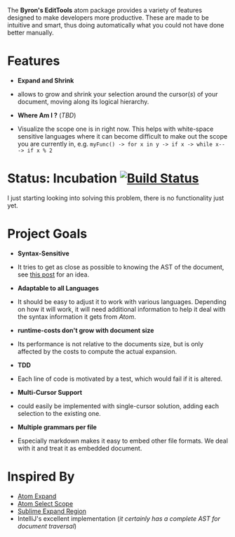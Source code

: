 The **Byron's EditTools** atom package provides a variety of features designed to make developers more productive. These are made to be intuitive and smart, thus doing automatically what you could not have done better manually.

# Features
* **Expand and Shrink**
 - allows to grow and shrink your selection around the cursor(*s*) of your document, moving along its logical hierarchy.
* **Where Am I ?** (*TBD*)
 - Visualize the scope one is in right now. This helps with white-space sensitive languages where it can become difficult to make out the scope you are currently in, e.g. `myFunc() -> for x in y -> if x -> while x-- -> if x % 2`

# Status: Incubation [![Build Status](https://travis-ci.org/Byron/atom-byrons-edittools.svg?branch=master)](https://travis-ci.org/Byron/atom-byrons-edittools)

I just starting looking into solving this problem, there is no functionality just yet.

# Project Goals
* **Syntax-Sensitive**
 - It tries to get as close as possible to knowing the AST of the document, see [this post][atom-io-post1] for an idea.
* **Adaptable to all Languages**
 - It should be easy to adjust it to work with various languages. Depending on how it will work, it will need additional information to help it deal with the syntax information it gets from *Atom*.
* **runtime-costs don't grow with document size**
 - Its performance is not relative to the documents size, but is only affected by the costs to compute the actual expansion.
* **TDD**
 - Each line of code is motivated by a test, which would fail if it is altered.
* **Multi-Cursor Support**
 - could easily be implemented with single-cursor solution, adding each selection to the existing one.
* **Multiple grammars per file**
 - Especially markdown makes it easy to embed other file formats. We deal with it and treat it as embedded document.

# Inspired By

* [Atom Expand][github-atom-expand]
* [Atom Select Scope][github-select-scope]
* [Sublime Expand Region][github-sublime-expand]
* IntelliJ's excellent implementation (*it certainly has a complete AST for document traversal*)

[atom-io-post1]: https://discuss.atom.io/t/scope-aware-expanding-selection-using-alt-up-like-in-intellij/8228/6
[github-atom-expand]: https://github.com/aki77/atom-expand-region
[github-sublime-expand]: https://github.com/aronwoost/sublime-expand-region
[github-select-scope]: https://github.com/wmadden/select-scope
